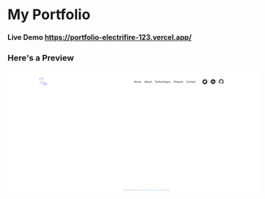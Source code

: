 # My Portfolio
#### Live Demo https://portfolio-electrifire-123.vercel.app/

### Here's a Preview 

<img src="/preview.gif" alt="preview" width="600px" />
